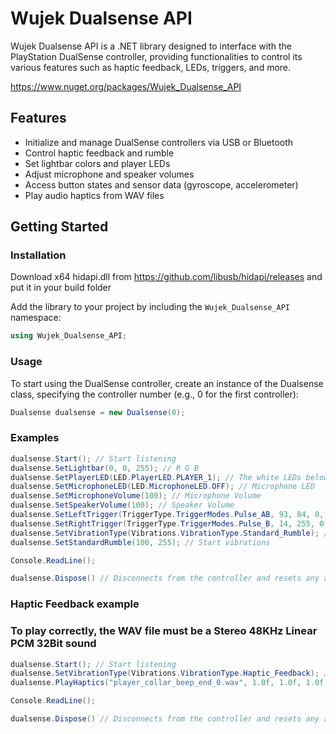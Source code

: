# Wujek Dualsense API

Wujek Dualsense API is a .NET library designed to interface with the PlayStation DualSense controller, providing functionalities to control its various features such as haptic feedback, LEDs, triggers, and more.

https://www.nuget.org/packages/Wujek_Dualsense_API

## Features

- Initialize and manage DualSense controllers via USB or Bluetooth
- Control haptic feedback and rumble
- Set lightbar colors and player LEDs
- Adjust microphone and speaker volumes
- Access button states and sensor data (gyroscope, accelerometer)
- Play audio haptics from WAV files

## Getting Started

### Installation

Download x64 hidapi.dll from https://github.com/libusb/hidapi/releases and put it in your build folder

Add the library to your project by including the `Wujek_Dualsense_API` namespace:

```csharp
using Wujek_Dualsense_API;
```
### Usage

To start using the DualSense controller, create an instance of the Dualsense class, specifying the controller number (e.g., 0 for the first controller):

```csharp
Dualsense dualsense = new Dualsense(0);
```

### Examples

```csharp
dualsense.Start(); // Start listening
dualsense.SetLightbar(0, 0, 255); // R G B
dualsense.SetPlayerLED(LED.PlayerLED.PLAYER_1); // The white LEDs below the touchpad
dualsense.SetMicrophoneLED(LED.MicrophoneLED.OFF); // Microphone LED
dualsense.SetMicrophoneVolume(100); // Microphone Volume
dualsense.SetSpeakerVolume(100); // Speaker Volume
dualsense.SetLeftTrigger(TriggerType.TriggerModes.Pulse_AB, 93, 84, 0, 255, 255, 0, 0); // Example adaptive trigger
dualsense.SetRightTrigger(TriggerType.TriggerModes.Pulse_B, 14, 255, 0, 14, 255, 0, 0); // Example adaptive trigger
dualsense.SetVibrationType(Vibrations.VibrationType.Standard_Rumble); // Use standard rumble (Controller audio won't work with this option)
dualsense.SetStandardRumble(100, 255); // Start vibrations

Console.ReadLine();

dualsense.Dispose() // Disconnects from the controller and resets any applied settings
```

### Haptic Feedback example

### To play correctly, the WAV file must be a Stereo 48KHz Linear PCM 32Bit sound

```csharp
dualsense.Start(); // Start listening
dualsense.SetVibrationType(Vibrations.VibrationType.Haptic_Feedback); // Use haptic feedback and audio
dualsense.PlayHaptics("player_collar_beep_end_0.wav", 1.0f, 1.0f, 1.0f, true); // (WAV file location, speaker volume, left acustor volume, right acustor volume, cancel previous sounds)

Console.ReadLine();

dualsense.Dispose() // Disconnects from the controller and resets any applied settings
```
